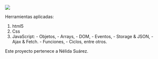 [![](https://www.foromarketing.com/wp-content/uploads/2018/03/La-moda-l%C3%ADquida.png)](http://https://www.foromarketing.com/wp-content/uploads/2018/03/La-moda-l%C3%ADquida.png)


Herramientas aplicadas:
1. html5
2. Css
3. JavaScript:
			- Objetos,
			- Arrays,
			- DOM,
			- Eventos,
			- Storage & JSON,
			- Ajax & Fetch.
			- Funciones,
			- Ciclos, entre otros.
			

Este proyecto pertenece a  Nélida Suárez. 